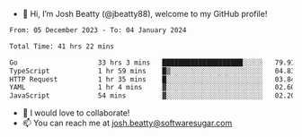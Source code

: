 - 👋 Hi, I’m Josh Beatty (@jbeatty88), welcome to my GitHub profile!

<!--START_SECTION:waka-->

```txt
From: 05 December 2023 - To: 04 January 2024

Total Time: 41 hrs 22 mins

Go                    33 hrs 3 mins   ████████████████████░░░░░   79.91 %
TypeScript            1 hr 59 mins    █▒░░░░░░░░░░░░░░░░░░░░░░░   04.83 %
HTTP Request          1 hr 35 mins    █░░░░░░░░░░░░░░░░░░░░░░░░   03.84 %
YAML                  1 hr 4 mins     ▓░░░░░░░░░░░░░░░░░░░░░░░░   02.60 %
JavaScript            54 mins         ▓░░░░░░░░░░░░░░░░░░░░░░░░   02.20 %
```

<!--END_SECTION:waka-->

- 💞️ I would love to collaborate!
- 📫 You can reach me at josh.beatty@softwaresugar.com

<!---
jbeatty88/jbeatty88 is a ✨ special ✨ repository because its `README.md` (this file) appears on your GitHub profile.
You can click the Preview link to take a look at your changes.
--->

